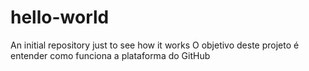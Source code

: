 # hello-world
An initial repository just to see how it works
O objetivo deste projeto é entender como funciona a plataforma do GitHub
